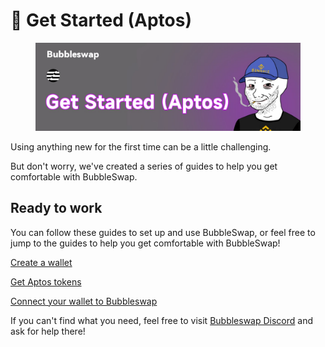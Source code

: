 # 📱 Get Started (Aptos)

<figure><img src="../.gitbook/assets/IMAGE 2022-11-20 165126.jpg" alt=""><figcaption></figcaption></figure>

Using anything new for the first time can be a little challenging.&#x20;

But don't worry, we've created a series of guides to help you get comfortable with BubbleSwap.

## Ready to work

You can follow these guides to set up and use BubbleSwap, or feel free to jump to the guides to help you get comfortable with BubbleSwap!

[Create a wallet](create-a-wallet.md)

[Get Aptos tokens](get-apt-tokens.md)

[Connect your wallet to Bubbleswap](connect-your-wallet-to-bubbleswap.md)

If you can't find what you need, feel free to visit [Bubbleswap Discord](https://discord.com/invite/KYThgn597y) and ask for help there!
